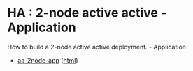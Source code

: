 # HA : 2-node active active - Application

How to build a 2-node active active deployment. - Application

* [aa-2node-app](src/site/markdown/index.md) ([html](https://plord12.github.io/samples/10.4.0-SNAPSHOT/highavailability/aa-2node/aa-2node-app/))
